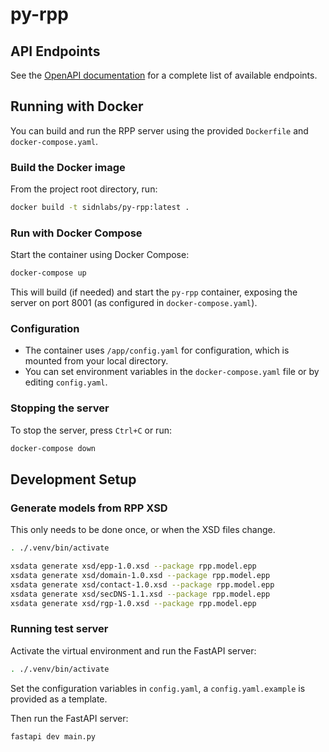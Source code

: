# py-rpp

## API Endpoints

See the [OpenAPI documentation](http://localhost:8000/docs) for a complete list of available endpoints.

## Running with Docker

You can build and run the RPP server using the provided `Dockerfile` and `docker-compose.yaml`.

### Build the Docker image

From the project root directory, run:

```sh
docker build -t sidnlabs/py-rpp:latest .
```

### Run with Docker Compose

Start the container using Docker Compose:

```sh
docker-compose up
```

This will build (if needed) and start the `py-rpp` container, exposing the server on port 8001 (as configured in `docker-compose.yaml`).

### Configuration

- The container uses `/app/config.yaml` for configuration, which is mounted from your local directory.
- You can set environment variables in the `docker-compose.yaml` file or by editing `config.yaml`.

### Stopping the server

To stop the server, press `Ctrl+C` or run:

```sh
docker-compose down
```

## Development Setup

### Generate models from RPP XSD

This only needs to be done once, or when the XSD files change.

```sh
. ./.venv/bin/activate

xsdata generate xsd/epp-1.0.xsd --package rpp.model.epp
xsdata generate xsd/domain-1.0.xsd --package rpp.model.epp
xsdata generate xsd/contact-1.0.xsd --package rpp.model.epp
xsdata generate xsd/secDNS-1.1.xsd --package rpp.model.epp
xsdata generate xsd/rgp-1.0.xsd --package rpp.model.epp
```

### Running test server

Activate the virtual environment and run the FastAPI server:

```sh
. ./.venv/bin/activate
```

Set the configuration variables in `config.yaml`, a `config.yaml.example` is provided as a template.

Then run the FastAPI server:

```sh
fastapi dev main.py
```
